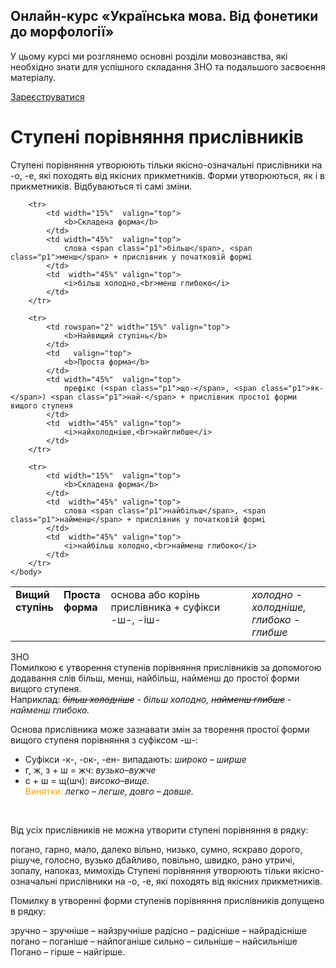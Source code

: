 <div class="banner">
  <h2 class="course">Онлайн-курс «Українська мова. Від фонетики до морфології»</h2>
  <p class="course-description">
     У цьому курсі ми розглянемо основні розділи мовознавства, які необхідно знати для успішного складання ЗНО та подальшого засвоєння матеріалу.<br>
  </p>
    <div class="button-wrapper">
        <a class="registration-button" target="_blank" href="http://bit.ly/2zuYUGS">Зареєструватися</a>
    </div>   
</div>

# Ступенi порiвняння прислiвникiв

Ступенi порiвняння утворюють тiльки якiсно-означальнi прислiвники на <span class="p1">-о</span>, <span class="p1">-е</span>, якi походять вiд якiсних прикметникiв. Форми утворюються, як i в прикметникiв. Вiдбуваються тi самi змiни.


<table style="width: 100%;" align="center">
    <body>
        <tr>  
            <td width="15%" rowspan="2"  valign="top">
                <b>Вищий ступiнь</b>
            </td>
            <td  width="15%" valign="top">
                <b>Проста форма</b>
            </td>  
            <td width="45%"  valign="top">
                основа або корiнь прислiвника + суфiкси <span class="p1">-ш-</span>, <span class="p1">-iш-</span>
            </td>  
            <td width="45%"  valign="top">
                <i>холодно - холоднiше,<br>глибоко - глибше</i>
            </td>                    
        </tr>

        <tr>  
            <td width="15%"  valign="top">
                <b>Складена форма</b>
            </td>  
            <td width="45%"  valign="top">
                слова <span class="p1">бiльш</span>, <span class="p1">менш</span> + прислiвник у початковiй формi
            </td>  
            <td  width="45%" valign="top">
                <i>бiльш холодно,<br>менш глибоко</i>
            </td>                    
        </tr>

        <tr>  
            <td rowspan="2" width="15%" valign="top">
                <b>Найвищий ступiнь</b>
            </td>
            <td   valign="top">
                <b>Проста форма</b>
            </td>  
            <td width="45%"  valign="top">
                префiкс (<span class="p1">що-</span>, <span class="p1">як-</span>) <span class="p1">най-</span> + прислiвник простої форми вищого ступеня
            </td>  
            <td  width="45%" valign="top">
                <i>найхолоднiше,<br>найглибше</i>
            </td>                    
        </tr>

        <tr>  
            <td width="15%"  valign="top">
                <b>Складена форма</b>
            </td>  
            <td  width="45%" valign="top">
                слова <span class="p1">найбiльш</span>, <span class="p1">найменш</span> + прислiвник у початковiй формi
            </td>  
            <td  width="45%" valign="top">
                <i>найбiльш холодно,<br>найменш глибоко</i>
            </td>                    
        </tr>
    </body>
</table>


<div class="add-zno">
<span class="add">ЗНО</span>
<div class="add-text">
Помилкою є утворення ступенiв порiвняння прислiвникiв за допомогою додавання слiв <span class="p1">бiльш</span>, <span class="p1">менш</span>, <span class="p1">найбiльш</span>, <span class="p1">найменш</span> до простої форми вищого ступеня.<br>
Наприклад: <i><strike>бiльш холоднiше</strike> - бiльш холодно, <strike>найменш глибше</strike> - найменш глибоко.</i>
</div>



Основа прислiвника може зазнавати змiн за творення простої форми вищого ступеня порiвняння з суфiксом <span class="p1">-ш-</span>:

<ul>
<li>Суфiкси <span class="p1">-к-, -ок-, -ен-</span> випадають: <i>широко – ширше</i></li>
<li> <span class="p1">г, ж, з + ш = жч</span>: <i>вузько–вужче</i></li>
<li> <span class="p1">с + ш = щ(шч)</span>: <i>високо–вище.</i><br> <font color="orange">Винятки:</font> <i>легко – легше, довго – довше.</i></li>
</ul>

<br>
<quiz> 
    <question>
       <p>Від усіх прислівників не можна утворити ступені порівняння в рядку:</p>
           <answer>погано, гарно, мало, далеко</answer>
           <answer>вільно, низько, сумно, яскраво</answer>
           <answer>дорого, рішуче, голосно, вузько</answer>
           <answer>дбайливо, повільно, швидко, рано</answer>
           <answer correct >утричі, зопалу, напоказ, мимохідь</answer>
      <explanation>
Ступені порівняння утворюють тільки якісно-означальні прислівники на <span class="p1">-о</span>, <span class="p1">-е</span>, які походять від якісних прикметників.
 </explanation>
    </question>
</quiz> 


<quiz> 
    <question>
       <p>Помилку в утворенні форми ступенів порівняння прислівників допущено в рядку:</p>
           <answer>зручно – зручніше – найзручніше</answer>
           <answer>радісно – радісніше – найрадісніше</answer>
           <answer correct>погано – поганіше – найпоганіше</answer>
           <answer>сильно – сильніше – найсильніше</answer>
      <explanation>
Погано – гірше – найгірше.
 </explanation>
    </question>
</quiz> 
